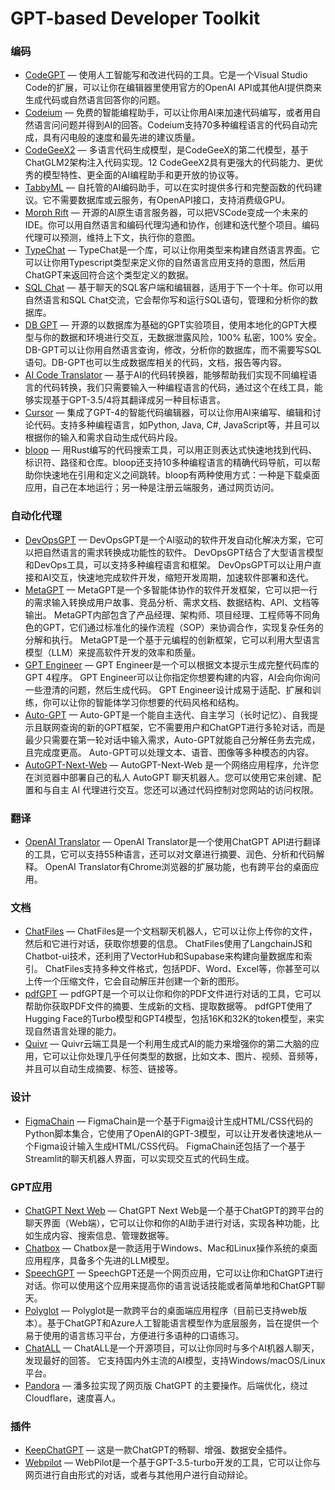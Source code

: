 # GPT-based Developer Toolkit

### 编码

- [CodeGPT](https://codegpt.co/) — 使用人工智能写和改进代码的工具。它是一个Visual Studio Code的扩展，可以让你在编辑器里使用官方的OpenAI API或其他AI提供商来生成代码或自然语言回答你的问题。
- [Codeium](https://codeium.com/) — 免费的智能编程助手，可以让你用AI来加速代码编写，或者用自然语言问问题并得到AI的回答。Codeium支持70多种编程语言的代码自动完成，具有闪电般的速度和最先进的建议质量。
- [CodeGeeX2](https://codegeex.cn/zh-CN) — 多语言代码生成模型，是CodeGeeX的第二代模型，基于ChatGLM2架构注入代码实现。12 CodeGeeX2具有更强大的代码能力、更优秀的模型特性、更全面的AI编程助手和更开放的协议等。
- [TabbyML](https://www.tabbyml.com/) — 自托管的AI编码助手，可以在实时提供多行和完整函数的代码建议。它不需要数据库或云服务，有OpenAPI接口，支持消费级GPU。
- [Morph Rift](https://github.com/morph-labs/rift) — 开源的AI原生语言服务器，可以把VSCode变成一个未来的IDE。你可以用自然语言和编码代理沟通和协作，创建和迭代整个项目。编码代理可以预测，维持上下文，执行你的意图。
- [TypeChat](https://github.com/microsoft/Typechat) — TypeChat是一个库，可以让你用类型来构建自然语言界面。它可以让你用Typescript类型来定义你的自然语言应用支持的意图，然后用ChatGPT来返回符合这个类型定义的数据。
- [SQL Chat](https://www.sqlchat.ai/) — 基于聊天的SQL客户端和编辑器，适用于下一个十年。你可以用自然语言和SQL Chat交流，它会帮你写和运行SQL语句，管理和分析你的数据库。
- [DB GPT](https://github.com/eosphoros-ai/DB-GPT) — 开源的以数据库为基础的GPT实验项目，使用本地化的GPT大模型与你的数据和环境进行交互，无数据泄露风险，100% 私密，100% 安全。DB-GPT可以让你用自然语言查询，修改，分析你的数据库，而不需要写SQL语句。DB-GPT也可以生成数据库相关的代码，文档，报告等内容。
- [AI Code Translator](https://github.com/mckaywrigley/ai-code-translator) — 基于AI的代码转换器，能够帮助我们实现不同编程语言的代码转换，我们只需要输入一种编程语言的代码，通过这个在线工具，能够实现基于GPT-3.5/4将其翻译成另一种目标语言。
- [Cursor](https://www.cursor.so/) — 集成了GPT-4的智能代码编辑器，可以让你用AI来编写、编辑和讨论代码。支持多种编程语言，如Python, Java, C#, JavaScript等，并且可以根据你的输入和需求自动生成代码片段。
- [bloop](https://github.com/BloopAI/bloop) — 用Rust编写的代码搜索工具，可以用正则表达式快速地找到代码、标识符、路径和仓库。bloop还支持10多种编程语言的精确代码导航，可以帮助你快速地在引用和定义之间跳转。bloop有两种使用方式：一种是下载桌面应用，自己在本地运行；另一种是注册云端服务，通过网页访问。

### 自动化代理

- [DevOpsGPT](https://github.com/simonbutt/devopsgpt) — DevOpsGPT是一个AI驱动的软件开发自动化解决方案，它可以把自然语言的需求转换成功能性的软件。 DevOpsGPT结合了大型语言模型和DevOps工具，可以支持多种编程语言和框架。 DevOpsGPT可以让用户直接和AI交互，快速地完成软件开发，缩短开发周期，加速软件部署和迭代。
- [MetaGPT](https://github.com/geekan/MetaGPT) — MetaGPT是一个多智能体协作的软件开发框架，它可以把一行的需求输入转换成用户故事、竞品分析、需求文档、数据结构、API、文档等输出。 MetaGPT内部包含了产品经理、架构师、项目经理、工程师等不同角色的GPT，它们通过标准化的操作流程（SOP）来协调合作，实现复杂任务的分解和执行。 MetaGPT是一个基于元编程的创新框架，它可以利用大型语言模型（LLM）来提高软件开发的效率和质量。
- [GPT Engineer](https://github.com/AntonOsika/gpt-engineer) — GPT Engineer是一个可以根据文本提示生成完整代码库的GPT 4程序。 GPT Engineer可以让你指定你想要构建的内容，AI会向你询问一些澄清的问题，然后生成代码。 GPT Engineer设计成易于适配、扩展和训练，你可以让你的智能体学习你想要的代码风格和结构。
- [Auto-GPT](https://github.com/Significant-Gravitas/Auto-GPT) — Auto-GPT是一个能自主迭代、自主学习（长时记忆）、自我提示且联网查询的新的GPT框架，它不需要用户和ChatGPT进行多轮对话，而是最少只需要在第一轮对话中输入需求，Auto-GPT就能自己分解任务去完成，且完成度更高。 Auto-GPT可以处理文本、语音、图像等多种模态的内容。
- [AutoGPT-Next-Web]() — AutoGPT-Next-Web 是一个网络应用程序，允许您在浏览器中部署自己的私人 AutoGPT 聊天机器人。您可以使用它来创建、配置和与自主 AI 代理进行交互。您还可以通过代码控制对您网站的访问权限。

### 翻译

- [OpenAI Translator](https://github.com/openai-translator/openai-translator) — OpenAI Translator是一个使用ChatGPT API进行翻译的工具，它可以支持55种语言，还可以对文章进行摘要、润色、分析和代码解释。 OpenAI Translator有Chrome浏览器的扩展功能，也有跨平台的桌面应用。

### 文档

- [ChatFiles](https://github.com/guangzhengli/ChatFiles) — ChatFiles是一个文档聊天机器人，它可以让你上传你的文件，然后和它进行对话，获取你想要的信息。 ChatFiles使用了LangchainJS和Chatbot-ui技术，还利用了VectorHub和Supabase来构建向量数据库和索引。 ChatFiles支持多种文件格式，包括PDF、Word、Excel等，你甚至可以上传一个压缩文件，它会自动解压并创建一个新的图形。
- [pdfGPT](https://github.com/bhaskatripathi/pdfGPT) — pdfGPT是一个可以让你和你的PDF文件进行对话的工具，它可以帮助你获取PDF文件的摘要、生成新的文档、提取数据等。 pdfGPT使用了Hugging Face的Turbo模型和GPT4模型，包括16K和32K的token模型，来实现自然语言处理的能力。
- [Quivr](https://github.com/StanGirard/quivr) — Quivr云端工具是一个利用生成式AI的能力来增强你的第二大脑的应用，它可以让你处理几乎任何类型的数据，比如文本、图片、视频、音频等，并且可以自动生成摘要、标签、链接等。

### 设计

- [FigmaChain](https://github.com/cirediatpl/FigmaChain) — FigmaChain是一个基于Figma设计生成HTML/CSS代码的Python脚本集合，它使用了OpenAI的GPT-3模型，可以让开发者快速地从一个Figma设计输入生成HTML/CSS代码。 FigmaChain还包括了一个基于Streamlit的聊天机器人界面，可以实现交互式的代码生成。

### GPT应用

- [ChatGPT Next Web](https://github.com/Yidadaa/ChatGPT-Next-Web) — ChatGPT Next Web是一个基于ChatGPT的跨平台的聊天界面（Web端），它可以让你和你的AI助手进行对话，实现各种功能，比如生成内容、搜索信息、管理数据等。
- [Chatbox](https://github.com/Bin-Huang/chatbox) — Chatbox是一款适用于Windows、Mac和Linux操作系统的桌面应用程序，具备多个先进的LLM模型。
- [SpeechGPT](https://github.com/hahahumble/speechgpt) — SpeechGPT还是一个网页应用，它可以让你和ChatGPT进行对话。你可以使用这个应用来提高你的语言说话技能或者简单地和ChatGPT聊天。
- [Polyglot](https://github.com/liou666/polyglot) — Polyglot是一款跨平台的桌面端应用程序（目前已支持web版本）。基于ChatGPT和Azure人工智能语言模型作为底层服务，旨在提供一个易于使用的语言练习平台，方便进行多语种的口语练习。
- [ChatALL](https://github.com/sunner/ChatALL) — ChatALL是一个开源项目，可以让你同时与多个AI机器人聊天，发现最好的回答。 它支持国内外主流的AI模型，支持Windows/macOS/Linux平台。
- [Pandora](https://github.com/pengzhile/pandora) — 潘多拉实现了网页版 ChatGPT 的主要操作。后端优化，绕过 Cloudflare，速度喜人。

### 插件

- [KeepChatGPT](https://github.com/xcanwin/KeepChatGPT) — 这是一款ChatGPT的畅聊、增强、数据安全插件。
- [Webpilot](https://github.com/webpilot-ai/Webpilot) — WebPilot是一个基于GPT-3.5-turbo开发的工具，它可以让你与网页进行自由形式的对话，或者与其他用户进行自动辩论。
